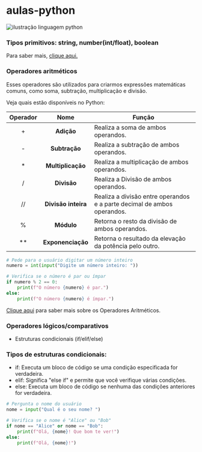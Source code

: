 # aulas-python

![ilustração linguagem python](https://files.tecnoblog.net/wp-content/uploads/2022/12/python-ari-joury-3-1060x596.jpg)

### Tipos primitivos: string, number(int/float), boolean

Para saber mais, [clique aqui.](https://dev.to/dormin/tipos-primitivos-em-python-10jg)

### Operadores aritméticos
Esses operadores são utilizados para criarmos expressões matemáticas comuns, como soma, subtração, multiplicação e divisão.

Veja quais estão disponíveis no Python:

Operador|Nome|Função
:--------:|:-------:|--------
+|**Adição**|Realiza a soma de ambos operandos.
-|**Subtração**|Realiza a subtração de ambos operandos.
*|**Multiplicação**|Realiza a multiplicação de ambos operandos.
/|**Divisão**|Realiza a Divisão de ambos operandos.
//|**Divisão inteira**|Realiza a divisão entre operandos e a parte decimal de ambos operandos.
%|**Módulo**|Retorna o resto da divisão de ambos operandos.
**|**Exponenciação**|Retorna o resultado da elevação da potência pelo outro.

```py
# Pede para o usuário digitar um número inteiro
numero = int(input("Digite um número inteiro: "))

# Verifica se o número é par ou ímpar
if numero % 2 == 0:
    print(f"O número {numero} é par.")
else:
    print(f"O número {numero} é ímpar.")
```
[Clique aqui](https://pythonacademy.com.br/blog/operadores-aritmeticos-e-logicos-em-python) para saber mais sobre os Operadores Aritméticos.
  
### Operadores lógicos/comparativos
- Estruturas condicionais (if/elif/else)

### Tipos de estruturas condicionais:

- if: Executa um bloco de código se uma condição especificada for verdadeira.
- elif: Significa "else if" e permite que você verifique várias condições.
- else: Executa um bloco de código se nenhuma das condições anteriores for verdadeira.

```py
# Pergunta o nome do usuário
nome = input("Qual é o seu nome? ")

# Verifica se o nome é "Alice" ou "Bob"
if nome == "Alice" or nome == "Bob":
    print(f"Olá, {nome}! Que bom te ver!")
else:
    print(f"Olá, {nome}!")
```

